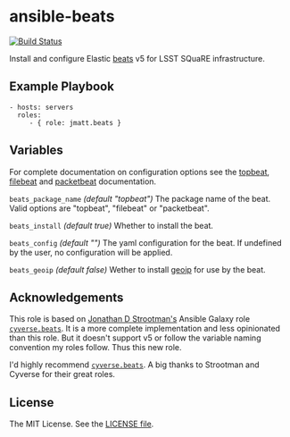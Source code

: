 ansible-beats
====================

[![Build Status](https://travis-ci.org/jmatt/ansible-beats.svg?branch=master)](https://travis-ci.org/jmatt/ansible-beats)

Install and configure Elastic [beats](https://www.elastic.co/products/beats) v5 for LSST SQuaRE infrastructure.

Example Playbook
----------------

    - hosts: servers
      roles:
         - { role: jmatt.beats }

Variables
---------

For complete documentation on configuration options see the [topbeat](https://www.elastic.co/guide/en/beats/topbeat/master/topbeat-getting-started.html), [filebeat](https://www.elastic.co/guide/en/beats/filebeat/master/index.html) and [packetbeat](https://www.elastic.co/guide/en/beats/packetbeat/master/index.html) documentation.

`beats_package_name` *(default "topbeat")* The package name of the beat. Valid options are "topbeat", "filebeat" or "packetbeat".

`beats_install` *(default true)* Whether to install the beat.

`beats_config` *(default "")* The yaml configuration for the beat. If undefined by the user, no configuration will be applied.

`beats_geoip` *(default false)* Wether to install [geoip](https://dev.maxmind.com/geoip/legacy/) for use by the beat.

Acknowledgements
----------------

This role is based on [Jonathan D Strootman's](https://github.com/strootman) Ansible Galaxy role [`cyverse.beats`](https://galaxy.ansible.com/cyverse/beats/). It is a more complete implementation and less opinionated than this role. But it doesn't support v5 or follow the variable naming convention my roles follow. Thus this new role.

I'd highly recommend [`cyverse.beats`](https://galaxy.ansible.com/cyverse/beats/). A big thanks to Strootman and Cyverse for their great roles.

License
-------

The MIT License. See the [LICENSE file](https://github.com/lsst-sqre/ansible-beats/blob/master/LICENSE).
